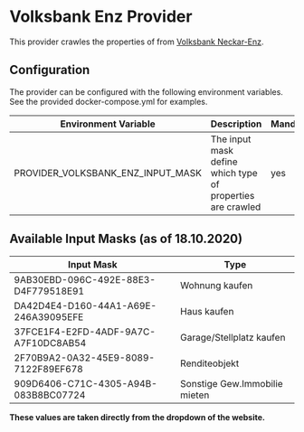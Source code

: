 ﻿# Volksbank Enz Provider

This provider crawles the properties of from [Volksbank Neckar-Enz](https://www.vorne.de/immobilien/immobilien-finden.html).

## Configuration

The provider can be configured with the following environment variables. See the provided docker-compose.yml for examples.

| Environment Variable                      | Description                                    | Mandatory | Default   |
|-------------------------------------------|------------------------------------------------|-----------|-----------| 
| PROVIDER_VOLKSBANK_ENZ_INPUT_MASK         | The input mask define which type of properties are crawled | yes | - |

## Available Input Masks (as of 18.10.2020)

| Input Mask | Type |
|------------|------|
| 9AB30EBD-096C-492E-88E3-D4F779518E91 | Wohnung kaufen |
| DA42D4E4-D160-44A1-A69E-246A39095EFE | Haus kaufen |
| 37FCE1F4-E2FD-4ADF-9A7C-A7F10DC8AB54 | Garage/Stellplatz kaufen |
| 2F70B9A2-0A32-45E9-8089-7122F89EF678 | Renditeobjekt |
| 909D6406-C71C-4305-A94B-083B8BC07724 | Sonstige Gew.Immobilie mieten |

**These values are taken directly from the dropdown of the website.**